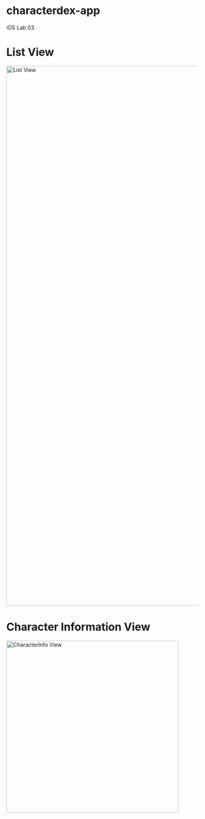 # characterdex-app
iOS Lab 03

# List View 
<img width="1415" alt="List View" src="https://github.com/Iantomasi/characterdex-app/assets/77695020/d32df721-a20d-4e79-a104-c1d73a08c735">

# Character Information View

<img width="451" alt="CharacterInfo View" src="https://github.com/Iantomasi/characterdex-app/assets/77695020/31021188-6d7d-404b-a1f5-f4fe22cf9501">
